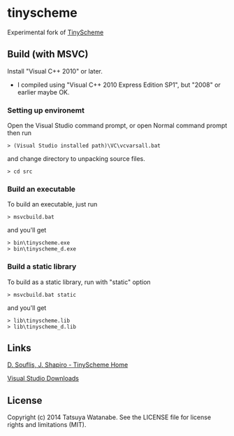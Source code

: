 tinyscheme
==========

Experimental fork of [TinyScheme](http://tinyscheme.sourceforge.net/ "D. Souflis, J. Shapiro - TinyScheme Download site")


Build (with MSVC)
-----------------

Install "Visual C++ 2010" or later.

* I compiled using "Visual C++ 2010 Express Edition SP1", but "2008" or earlier maybe OK.

### Setting up environemt

Open the Visual Studio command prompt, or open Normal command prompt then run

    > (Visual Studio installed path)\VC\vcvarsall.bat

and change directory to unpacking source files.

    > cd src

### Build an executable

To build an executable, just run

    > msvcbuild.bat

and you'll get

    > bin\tinyscheme.exe
    > bin\tinyscheme_d.exe

### Build a static library

To build as a static library, run with "static" option

    > msvcbuild.bat static

and you'll get

    > lib\tinyscheme.lib
    > lib\tinyscheme_d.lib


Links
-----

[D. Souflis, J. Shapiro - TinyScheme Home](http://tinyscheme.sourceforge.net/home.html)

[Visual Studio Downloads](http://www.visualstudio.com/downloads/)


License
-------

Copyright (c) 2014 Tatsuya Watanabe. See the LICENSE file for license rights and limitations (MIT).
